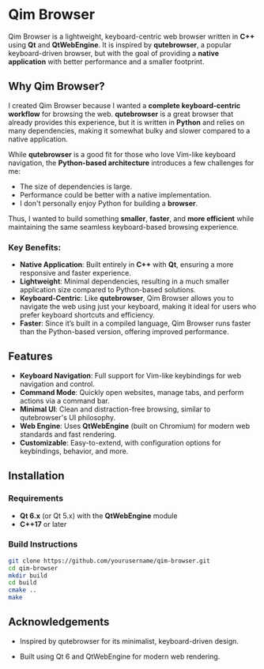 # Qim Browser

Qim Browser is a lightweight, keyboard-centric web browser written in **C++** using **Qt** and **QtWebEngine**. It is inspired by **qutebrowser**, a popular keyboard-driven browser, but with the goal of providing a **native application** with better performance and a smaller footprint.

## Why Qim Browser?

I created Qim Browser because I wanted a **complete keyboard-centric workflow** for browsing the web. **qutebrowser** is a great browser that already provides this experience, but it is written in **Python** and relies on many dependencies, making it somewhat bulky and slower compared to a native application.

While **qutebrowser** is a good fit for those who love Vim-like keyboard navigation, the **Python-based architecture** introduces a few challenges for me:
- The size of dependencies is large.
- Performance could be better with a native implementation.
- I don't personally enjoy Python for building a **browser**.

Thus, I wanted to build something **smaller**, **faster**, and **more efficient** while maintaining the same seamless keyboard-based browsing experience.

### Key Benefits:
- **Native Application**: Built entirely in **C++** with **Qt**, ensuring a more responsive and faster experience.
- **Lightweight**: Minimal dependencies, resulting in a much smaller application size compared to Python-based solutions.
- **Keyboard-Centric**: Like **qutebrowser**, Qim Browser allows you to navigate the web using just your keyboard, making it ideal for users who prefer keyboard shortcuts and efficiency.
- **Faster**: Since it’s built in a compiled language, Qim Browser runs faster than the Python-based version, offering improved performance.

## Features

- **Keyboard Navigation**: Full support for Vim-like keybindings for web navigation and control.
- **Command Mode**: Quickly open websites, manage tabs, and perform actions via a command bar.
- **Minimal UI**: Clean and distraction-free browsing, similar to qutebrowser's UI philosophy.
- **Web Engine**: Uses **QtWebEngine** (built on Chromium) for modern web standards and fast rendering.
- **Customizable**: Easy-to-extend, with configuration options for keybindings, behavior, and more.

## Installation

### Requirements

- **Qt 6.x** (or Qt 5.x) with the **QtWebEngine** module
- **C++17** or later

### Build Instructions

   ```bash
   git clone https://github.com/yourusername/qim-browser.git
   cd qim-browser
   mkdir build
   cd build
   cmake ..
   make
   ```

## Acknowledgements

- Inspired by qutebrowser for its minimalist, keyboard-driven design.

- Built using Qt 6 and QtWebEngine for modern web rendering.

